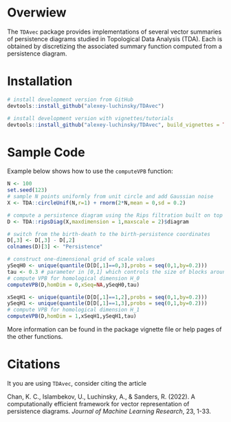 
# Overwiew

The `TDAvec` package provides implementations of several vector summaries of persistence diagrams studied in Topological Data Analysis (TDA). Each is obtained by discretizing the associated summary function computed from a persistence diagram.


# Installation

```r
# install development version from GitHub
devtools::install_github("alexey-luchinsky/TDAvec")

# install development version with vignettes/tutorials
devtools::install_github("alexey-luchinsky/TDAvec", build_vignettes = TRUE)
```

# Sample Code

Example below shows how to use the `computeVPB` function:

```r
N <- 100 
set.seed(123)
# sample N points uniformly from unit circle and add Gaussian noise
X <- TDA::circleUnif(N,r=1) + rnorm(2*N,mean = 0,sd = 0.2)

# compute a persistence diagram using the Rips filtration built on top of X
D <- TDA::ripsDiag(X,maxdimension = 1,maxscale = 2)$diagram 

# switch from the birth-death to the birth-persistence coordinates
D[,3] <- D[,3] - D[,2] 
colnames(D)[3] <- "Persistence"

# construct one-dimensional grid of scale values
ySeqH0 <- unique(quantile(D[D[,1]==0,3],probs = seq(0,1,by=0.2))) 
tau <- 0.3 # parameter in [0,1] which controls the size of blocks around each point of the diagram 
# compute VPB for homological dimension H_0
computeVPB(D,homDim = 0,xSeq=NA,ySeqH0,tau)

xSeqH1 <- unique(quantile(D[D[,1]==1,2],probs = seq(0,1,by=0.2)))
ySeqH1 <- unique(quantile(D[D[,1]==1,3],probs = seq(0,1,by=0.2)))
# compute VPB for homological dimension H_1
computeVPB(D,homDim = 1,xSeqH1,ySeqH1,tau) 
```

More information can be found in the package vignette file or help pages of the other functions.

# Citations

It you are using `TDAvec`, consider citing the article

   Chan, K. C., Islambekov, U., Luchinsky, A., & Sanders, R. (2022). A computationally efficient framework for vector representation of persistence diagrams. _Journal of Machine Learning Research_, 23, 1-33.
   
   
